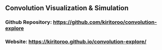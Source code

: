 ## Convolution Visualization & Simulation

### Github Repository: https://github.com/kiritoroo/convolution-explore
### Website: https://kiritoroo.github.io/convolution-explore/
